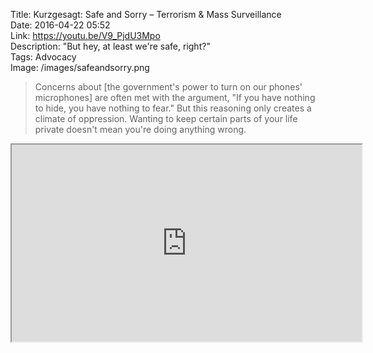 Title: Kurzgesagt: Safe and Sorry – Terrorism & Mass Surveillance  
Date: 2016-04-22 05:52  
Link: https://youtu.be/V9_PjdU3Mpo  
Description: "But hey, at least we're safe, right?"  
Tags: Advocacy  
Image: /images/safeandsorry.png  

> Concerns about [the government's power to turn on our phones' microphones] are often met with the argument, "If you have nothing to hide, you have nothing to fear." But this reasoning only creates a climate of oppression. Wanting to keep certain parts of your life private doesn't mean you're doing anything wrong.

<iframe width="560" height="315" src="https://www.youtube-nocookie.com/embed/V9_PjdU3Mpo?rel=0&amp;showinfo=0" allowfullscreen></iframe>